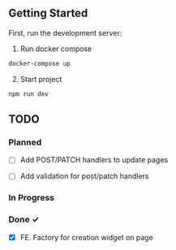 ## Getting Started

First, run the development server:
1. Run docker compose
```bash
docker-compose up
```
2. Start project
```bash
npm run dev
```

## TODO

### Planned

- [ ] Add POST/PATCH handlers to update pages
- [ ] Add validation for post/patch handlers


### In Progress


### Done ✓

- [x] FE. Factory for creation widget on page

